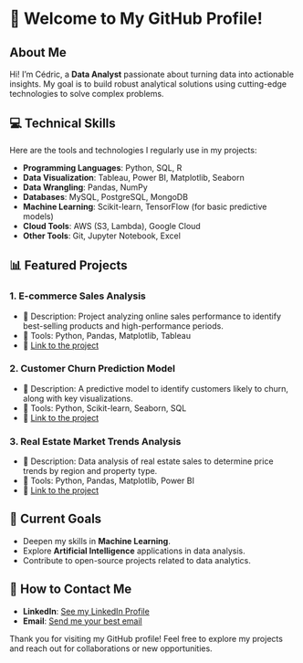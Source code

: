 # 👋 Welcome to My GitHub Profile!

## About Me

Hi! I’m Cédric, a **Data Analyst** passionate about turning data into actionable insights. My goal is to build robust analytical solutions using cutting-edge technologies to solve complex problems.

## 💻 Technical Skills
Here are the tools and technologies I regularly use in my projects:

- **Programming Languages**: Python, SQL, R
- **Data Visualization**: Tableau, Power BI, Matplotlib, Seaborn
- **Data Wrangling**: Pandas, NumPy
- **Databases**: MySQL, PostgreSQL, MongoDB
- **Machine Learning**: Scikit-learn, TensorFlow (for basic predictive models)
- **Cloud Tools**: AWS (S3, Lambda), Google Cloud
- **Other Tools**: Git, Jupyter Notebook, Excel

## 📊 Featured Projects

### 1. **E-commerce Sales Analysis**
   - 📄 Description: Project analyzing online sales performance to identify best-selling products and high-performance periods.
   - 🔧 Tools: Python, Pandas, Matplotlib, Tableau
   - 🌟 [Link to the project](#)

### 2. **Customer Churn Prediction Model**
   - 📄 Description: A predictive model to identify customers likely to churn, along with key visualizations.
   - 🔧 Tools: Python, Scikit-learn, Seaborn, SQL
   - 🌟 [Link to the project](#)

### 3. **Real Estate Market Trends Analysis**
   - 📄 Description: Data analysis of real estate sales to determine price trends by region and property type.
   - 🔧 Tools: Python, Pandas, Matplotlib, Power BI
   - 🌟 [Link to the project](#)

## 🎯 Current Goals
- Deepen my skills in **Machine Learning**.
- Explore **Artificial Intelligence** applications in data analysis.
- Contribute to open-source projects related to data analytics.

## 🚀 How to Contact Me
- **LinkedIn**: [See my LinkedIn Profile](https://www.linkedin.com/in/c3dr1c/)
- **Email**: [Send me your best email](mailto:cedric.rouedou@gmail.com)

Thank you for visiting my GitHub profile! 
Feel free to explore my projects and reach out for collaborations or new opportunities.

